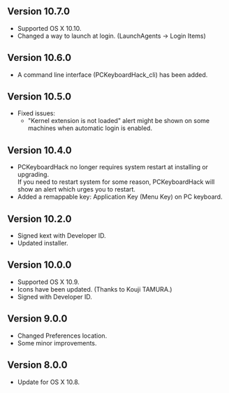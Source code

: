 Version 10.7.0
--------------

* Supported OS X 10.10.
* Changed a way to launch at login. (LaunchAgents -> Login Items)

Version 10.6.0
--------------

* A command line interface (PCKeyboardHack_cli) has been added.

Version 10.5.0
--------------

* Fixed issues:
    * "Kernel extension is not loaded" alert might be shown on some machines when automatic login is enabled.

Version 10.4.0
--------------

* PCKeyboardHack no longer requires system restart at installing or upgrading. <br />
  If you need to restart system for some reason, PCKeyboardHack will show an alert which urges you to restart.
* Added a remappable key: Application Key (Menu Key) on PC keyboard.

Version 10.2.0
--------------

* Signed kext with Developer ID.
* Updated installer.

Version 10.0.0
--------------

* Supported OS X 10.9.
* Icons have been updated. (Thanks to Kouji TAMURA.)
* Signed with Developer ID.

Version 9.0.0
-------------

* Changed Preferences location.
* Some minor improvements.

Version 8.0.0
-------------

* Update for OS X 10.8.
